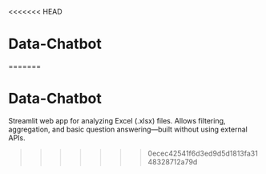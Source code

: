 <<<<<<< HEAD
# Data-Chatbot
=======
# Data-Chatbot
Streamlit web app for analyzing Excel (.xlsx) files. Allows filtering, aggregation, and basic question answering—built without using external APIs.
>>>>>>> 0ecec42541f6d3ed9d5d1813fa3148328712a79d
